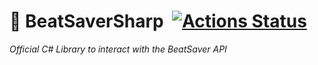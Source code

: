 # 🎵 BeatSaverSharp &nbsp;[![Actions Status](https://github.com/lolPants/BeatSaverSharp/workflows/.NET%20Build/badge.svg)](https://github.com/lolPants/BeatSaverSharp/actions)
_Official C# Library to interact with the BeatSaver API_
